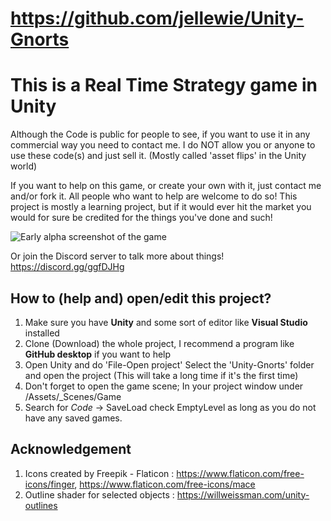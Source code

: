 # https://github.com/jellewie/Unity-Gnorts

# This is a Real Time Strategy game in Unity
Although the Code is public for people to see, if you want to use it in any commercial way you need to contact me.
I do NOT allow you or anyone to use these code(s) and just sell it. (Mostly called 'asset flips' in the Unity world)

If you want to help on this game, or create your own with it, just contact me and/or fork it. 
All people who want to help are welcome to do so! 
This project is mostly a learning project, but if it would ever hit the market you would for sure be credited for the things you've done and such!

![Early alpha screenshot of the game](https://i.imgur.com/PZfCLHh.png)

Or join the Discord server to talk more about things!
https://discord.gg/ggfDJHg



## How to (help and) open/edit this project?
1) Make sure you have __Unity__ and some sort of editor like __Visual Studio__ installed
2) Clone (Download) the whole project, I recommend a program like __GitHub desktop__ if you want to help
3) Open Unity and do 'File-Open project' Select the 'Unity-Gnorts' folder and open the project (This will take a long time if it's the first time)
4) Don't forget to open the game scene; In your project window under /Assets/_Scenes/Game
5) Search for _Code_  -> SaveLoad check EmptyLevel as long as you do not have any saved games.



 ## Acknowledgement
 1) Icons created by Freepik - Flaticon : https://www.flaticon.com/free-icons/finger, https://www.flaticon.com/free-icons/mace
 2) Outline shader for selected objects : https://willweissman.com/unity-outlines
